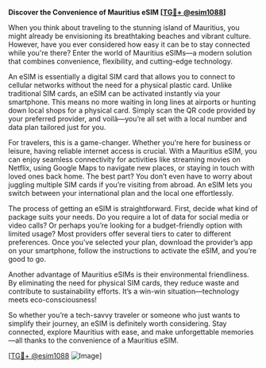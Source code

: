 **Discover the Convenience of Mauritius eSIM [[TG💪+ @esim1088](https://t.me/s/esim1088)]**

When you think about traveling to the stunning island of Mauritius, you might already be envisioning its breathtaking beaches and vibrant culture. However, have you ever considered how easy it can be to stay connected while you're there? Enter the world of Mauritius eSIMs—a modern solution that combines convenience, flexibility, and cutting-edge technology.

An eSIM is essentially a digital SIM card that allows you to connect to cellular networks without the need for a physical plastic card. Unlike traditional SIM cards, an eSIM can be activated instantly via your smartphone. This means no more waiting in long lines at airports or hunting down local shops for a physical card. Simply scan the QR code provided by your preferred provider, and voilà—you’re all set with a local number and data plan tailored just for you.

For travelers, this is a game-changer. Whether you're here for business or leisure, having reliable internet access is crucial. With a Mauritius eSIM, you can enjoy seamless connectivity for activities like streaming movies on Netflix, using Google Maps to navigate new places, or staying in touch with loved ones back home. The best part? You don’t even have to worry about juggling multiple SIM cards if you’re visiting from abroad. An eSIM lets you switch between your international plan and the local one effortlessly.

The process of getting an eSIM is straightforward. First, decide what kind of package suits your needs. Do you require a lot of data for social media or video calls? Or perhaps you’re looking for a budget-friendly option with limited usage? Most providers offer several tiers to cater to different preferences. Once you’ve selected your plan, download the provider’s app on your smartphone, follow the instructions to activate the eSIM, and you’re good to go.

Another advantage of Mauritius eSIMs is their environmental friendliness. By eliminating the need for physical SIM cards, they reduce waste and contribute to sustainability efforts. It’s a win-win situation—technology meets eco-consciousness!

So whether you’re a tech-savvy traveler or someone who just wants to simplify their journey, an eSIM is definitely worth considering. Stay connected, explore Mauritius with ease, and make unforgettable memories—all thanks to the convenience of a Mauritius eSIM.

[[TG💪+ @esim1088](https://t.me/s/esim1088) ![Image](https://i.postimg.cc/Y0z9fWf4/image.png)]